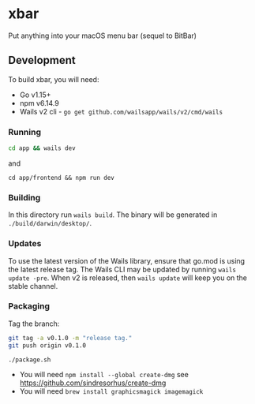# xbar
Put anything into your macOS menu bar (sequel to BitBar)

## Development

To build xbar, you will need:

  * Go v1.15+
  * npm v6.14.9
  * Wails v2 cli - `go get github.com/wailsapp/wails/v2/cmd/wails`

### Running

```bash
cd app && wails dev
```

and

```
cd app/frontend && npm run dev
```

### Building

In this directory run `wails build`. The binary will be generated in `./build/darwin/desktop/`.

### Updates

To use the latest version of the Wails library, ensure that go.mod is using the latest release tag.
The Wails CLI may be updated by running `wails update -pre`. When v2 is released, then `wails update` will keep you 
on the stable channel.

### Packaging

Tag the branch:

```bash
git tag -a v0.1.0 -m "release tag."
git push origin v0.1.0
```

```bash
./package.sh
```

* You will need `npm install --global create-dmg` see https://github.com/sindresorhus/create-dmg
* You will need `brew install graphicsmagick imagemagick`
